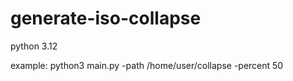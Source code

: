 # generate-iso-collapse

python 3.12

example: python3 main.py -path /home/user/collapse -percent 50